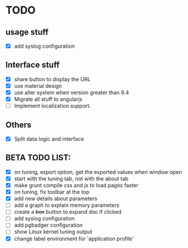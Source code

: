 # TODO

## usage stuff

- [x] add syslog configuration

## Interface stuff
- [x] share button to display the URL
- [x] use material design
- [x] use alter system when version greater than 9.4
- [x] Migrate all stuff to angularjs
- [ ] Implement localization support. 

## Others

- [x] Split data logic and interface

## BETA TODO LIST:
- [x] on tuning, export option, get the exported values when window open
- [x] start with the tuning tab, not with the about tab
- [x] make grunt compile css and js to load pages faster
- [x] on tuning, fix toolbar at the top
- [x] add new details about parameters
- [ ] add a graph to explain memory parameters
- [ ] create a ~~box~~ button to expand doc if clicked
- [ ] add syslog configuration
- [ ] add pgbadger configuration
- [ ] show Linux kernel tuning output
- [x] change label environment for 'application profile'